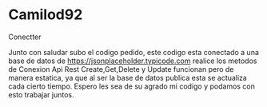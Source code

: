 # Camilod92
Conectter

Junto con saludar subo el codigo pedido, este codigo esta conectado a una base de datos de https://jsonplaceholder.typicode.com realice los metodos de Conexion Api Rest Create,Get,Delete y Update funcionan pero de manera estatica, ya que al ser la base de datos publica esta se actualiza cada cierto tiempo. Espero les sea de su agrado mi codigo y podamos con esto trabajar juntos.
